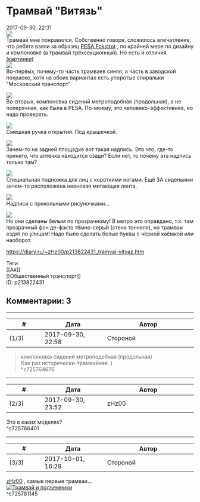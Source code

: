 Трамвай "Витязь"
================

  
2017-09-30, 22:31  
   [![](https://i.imgur.com/H0hjxR2l.jpg)](https://i.imgur.com/H0hjxR2.jpg)     
 Трамвай мне понравился. Собственно говоря, сложилось впечатление, что ребята взяли за образец  [PESA Fokstrot](Космический%20корабль)  , по крайней мере по дизайну и компоновке (а трамвай трёхсекционный). Но есть и отличия.   
  [(картинки)](https://zHz00.diary.ru/p213822431.htm?index=1#linkmore213822431m1)       
  [![](https://i.imgur.com/BpFExhGl.jpg)](https://i.imgur.com/BpFExhG.jpg)    
 Во-первых, почему-то часть трамваев синяя, а часть в заводской покраске, хотя на обоих вариантах есть упоротые спиральки "Московский транспорт".   
   
  [![](https://i.imgur.com/i5YQ0uJl.jpg)](https://i.imgur.com/i5YQ0uJ.jpg)    
 Во-вторых, компоновка сидений метроподобная (продольная), а не поперечная, как была в PESA. По-моему, это человеко-эффективнее, но надо проверять.   
   
  [![](https://i.imgur.com/zAxGrIll.jpg)](https://i.imgur.com/zAxGrIl.jpg)    
 Смешная ручка открытия. Под крышечкой.   
   
  [![](https://i.imgur.com/7kMXh4nl.jpg)](https://i.imgur.com/7kMXh4n.jpg)    
 Зачем-то на задней площадке вот такая надпись. Это что, где-то принято, что аптечка находится сзади? Если нет, то почему эта надпись только там?   
   
  [![](https://i.imgur.com/WcfE8w0l.jpg)](https://i.imgur.com/WcfE8w0.jpg)    
 Специальная подножка для лиц с короткими ногами. Ещё ЗА сиденьями зачем-то расположена неоновая мигающая лента.   
   
  [![](https://i.imgur.com/9O1axj8l.jpg)](https://i.imgur.com/9O1axj8.jpg)    
 Надписи с прикольными рисуночками...   
   
  [![](https://i.imgur.com/BsSAM4El.jpg)](https://i.imgur.com/BsSAM4E.jpg)    
 Но они сделаны белым по прозрачному! В метро это оправдано, т.к. там прозрачный фон де-факто тёмно-серый (стена тоннеля), но трамваи ездят по улицам! Надо было сделать белые буквы с чёрной каёмкой или наоборот.   
    
   
     
  
<https://diary.ru/~zHz00/p213822431_tramvaj-vityaz.htm>  
  
Теги:  
[[Ая]]  
[[Общественный транспорт]]  
ID: p213822431  


Комментарии: 3
--------------

  


---



|         #         |              Дата              |                     Автор                     |           ID           |
| --- | --- | --- | --- |
| (1/3) | 2017-09-30, 22:58 | Стороной | c725764676 |

  
 > компоновка сидений метроподобная (продольная)   
 Как раз исторически-трамвайная. )   
 ^c725764676

---



|         #         |              Дата              |                     Автор                     |           ID           |
| --- | --- | --- | --- |
| (2/3) | 2017-09-30, 23:52 | zHz00 | c725766401 |

  
 Это в каких моделях?   
 ^c725766401

---



|         #         |              Дата              |                     Автор                     |           ID           |
| --- | --- | --- | --- |
| (3/3) | 2017-10-01, 16:29 | Стороной | c725781145 |

  
  [zHz00](https://zHz00.diary.ru "Untitled")  , самые первые трамваи...   
  [![Трамвай и подъемники](https://img-fotki.yandex.ru/get/5807/serokoy.2/0_5bc86_e6712fff_XL.jpg "Трамвай и подъемники")](https://fotki.yandex.ru/next/users/serokoy/album/159250/view/375942?page=1)    
 ^c725781145